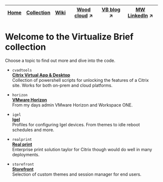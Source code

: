 |[Home](https://github.com/virtualizebrief)|[Collection](https://github.com/virtualizebrief/collection/blob/main/readme.md)|[Wiki](https://github.com/virtualizebrief/home/wiki)|[Wood cloud](https://marketplace.woodcloud.one/) :arrow_upper_right:|[VB blog](https://virtualizebrief.woodcloud.one/) :arrow_upper_right:|[MW LinkedIn](https://www.linkedin.com/in/michaelcharleswood/) :arrow_upper_right:
|---|---|---|---|---|---|

# Welcome to the Virtualize Brief collection
Choose a topic to find out more and dive into the code.

- `cvadtools` <br>
[**Citrix Virtual App & Desktop**](cvadtools/readme.md) <br>
Collection of powershell scripts for unlocking the features of a Citrix site. Works for both on-prem and cloud platforms.

- `horizon` <br>
[**VMware Horizon**](horizon/readme.md) <br>
From my days admin VMware Horizon and Workspace ONE.

- `igel` <br>
[**Igel**](igel/readme.md) <br>
Profiles for configuring Igel devices. From themes to idle reboot schedules and more.

- `realprint` <br>
[**Real print**](realprint/readme.md) <br>
Enterprise print solution taylor for Citrix though would do well in many deployments.

- `storefront` <br>
[**Storefront**](storefront/readme.md) <br>
Selection of custom themes and session manager for end users.
